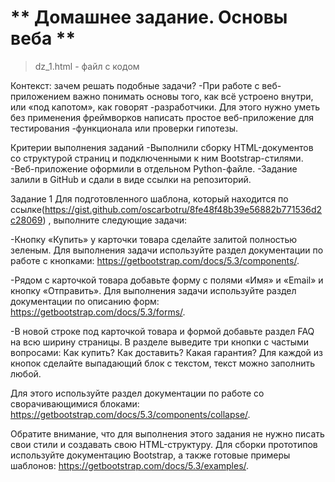 # ** Домашнее задание. Основы веба **

> dz_1.html - файл с кодом

Контекст: зачем решать подобные задачи?
-При работе с веб-приложением важно понимать основы того, как всё устроено внутри, или «под капотом», как говорят
-разработчики. Для этого нужно уметь без применения фреймворков написать простое веб-приложение для тестирования
-функционала или проверки гипотезы.

Критерии выполнения заданий
-Выполнили сборку HTML-документов со структурой страниц и подключенными к ним Bootstrap-стилями.
-Веб-приложение оформили в отдельном Python-файле.
-Задание залили в GitHub и сдали в виде ссылки на репозиторий.

Задание 1
Для подготовленного шаблона, который находится по ссылке(https://gist.github.com/oscarbotru/8fe48f48b39e56882b771536d2c28069)
, выполните следующие задачи:

-Кнопку «Купить» у карточки товара сделайте залитой полностью зеленым.
 Для выполнения задачи используйте раздел документации по работе с
 кнопками: https://getbootstrap.com/docs/5.3/components/.

-Рядом с карточкой товара добавьте форму с полями «Имя» и «Email» и кнопку «Отправить».
 Для выполнения задачи используйте раздел документации по описанию форм: https://getbootstrap.com/docs/5.3/forms/.

-В новой строке под карточкой товара и формой добавьте раздел FAQ на всю ширину страницы. В разделе выведите три кнопки с
 частыми вопросами:
 Как купить?
 Как доставить?
 Какая гарантия?
 Для каждой из кнопок сделайте выпадающий блок с текстом, текст можно заполнить любой.

Для этого используйте раздел документации по работе со сворачивающимися
блоками: https://getbootstrap.com/docs/5.3/components/collapse/.

Обратите внимание, что для выполнения этого задания не нужно писать свои стили и создавать свою HTML-структуру. Для
сборки прототипов используйте документацию Bootstrap, а также готовые примеры
шаблонов: https://getbootstrap.com/docs/5.3/examples/.
